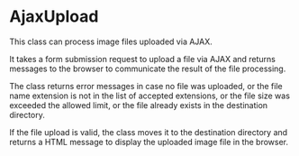 AjaxUpload
==========
This class can process image files uploaded via AJAX.

It takes a form submission request to upload a file via AJAX and returns messages to the browser to communicate the result of the file processing.

The class returns error messages in case no file was uploaded, or the file name extension is not in the list of accepted extensions, or the file size was exceeded the allowed limit, or the file already exists in the destination directory.

If the file upload is valid, the class moves it to the destination directory and returns a HTML message to display the uploaded image file in the browser.
